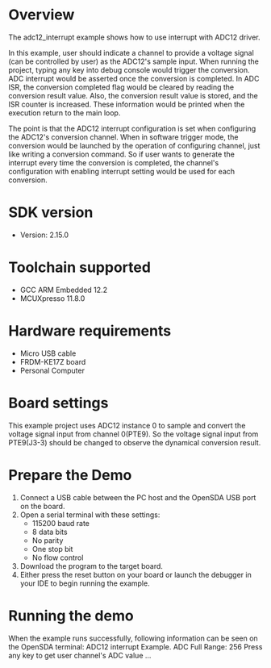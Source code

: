 Overview
========

The adc12_interrupt example shows how to use interrupt with ADC12 driver.

In this example, user should indicate a channel to provide a voltage signal (can be controlled by user) as the ADC12's sample input.
When running the project, typing any key into debug console would trigger the conversion. ADC interrupt would be asserted once the conversion is completed. In ADC ISR, the conversion completed flag would be cleared by reading the conversion result value.
Also, the conversion result value is stored, and the ISR counter is increased. These information would be printed when the execution return to the main loop.

The point is that the ADC12 interrupt configuration is set when configuring the ADC12's conversion channel. When in software trigger mode, the conversion would be launched by the operation of configuring channel, just like writing a conversion command. So if user wants to generate the interrupt every time the conversion is completed, the channel's configuration with enabling interrupt setting would be used for each conversion.


SDK version
===========
- Version: 2.15.0

Toolchain supported
===================
- GCC ARM Embedded  12.2
- MCUXpresso  11.8.0

Hardware requirements
=====================
- Micro USB cable
- FRDM-KE17Z board
- Personal Computer

Board settings
==============
This example project uses ADC12 instance 0 to sample and convert the voltage signal input from channel 0(PTE9).
So the voltage signal input from PTE9(J3-3) should be changed to observe the dynamical conversion result.

Prepare the Demo
================
1. Connect a USB cable between the PC host and the OpenSDA USB port on the board.
2. Open a serial terminal with these settings:
    - 115200 baud rate
    - 8 data bits
    - No parity
    - One stop bit
    - No flow control
3. Download the program to the target board.
4. Either press the reset button on your board or launch the debugger in your IDE to begin running the example.

Running the demo
================
When the example runs successfully, following information can be seen on the OpenSDA terminal:
ADC12 interrupt Example.
ADC Full Range: 256
Press any key to get user channel's ADC value ...

